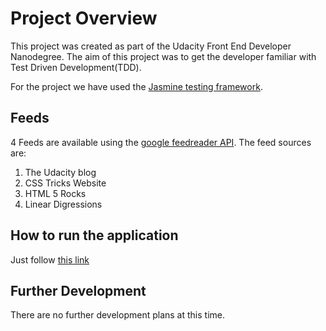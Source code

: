 # Project Overview

This project was created as part of the Udacity Front End Developer Nanodegree. The aim of this project was to get the developer familiar with Test Driven Development(TDD).

For the project we have used the [Jasmine testing framework](https://jasmine.github.io/2.0/introduction.html).

## Feeds

4 Feeds are available using the [google feedreader API](https://developers.google.com/feed/). The feed sources are:

1. The Udacity blog
2. CSS Tricks Website
3. HTML 5 Rocks
4. Linear Digressions


## How to run the application

Just follow [this link](http://rodcunha.github.com/feedreader)

## Further Development

There are no further development plans at this time.
